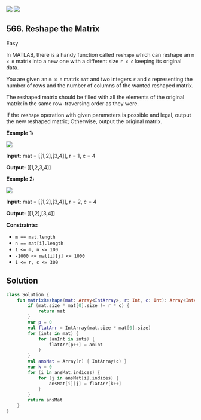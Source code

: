 [![](https://img.shields.io/github/stars/javadev/LeetCode-in-Kotlin?label=Stars&style=flat-square)](https://github.com/javadev/LeetCode-in-Kotlin)
[![](https://img.shields.io/github/forks/javadev/LeetCode-in-Kotlin?label=Fork%20me%20on%20GitHub%20&style=flat-square)](https://github.com/javadev/LeetCode-in-Kotlin/fork)

## 566\. Reshape the Matrix

Easy

In MATLAB, there is a handy function called `reshape` which can reshape an `m x n` matrix into a new one with a different size `r x c` keeping its original data.

You are given an `m x n` matrix `mat` and two integers `r` and `c` representing the number of rows and the number of columns of the wanted reshaped matrix.

The reshaped matrix should be filled with all the elements of the original matrix in the same row-traversing order as they were.

If the `reshape` operation with given parameters is possible and legal, output the new reshaped matrix; Otherwise, output the original matrix.

**Example 1:**

![](https://assets.leetcode.com/uploads/2021/04/24/reshape1-grid.jpg)

**Input:** mat = \[\[1,2],[3,4]], r = 1, c = 4

**Output:** [[1,2,3,4]]

**Example 2:**

![](https://assets.leetcode.com/uploads/2021/04/24/reshape2-grid.jpg)

**Input:** mat = \[\[1,2],[3,4]], r = 2, c = 4

**Output:** [[1,2],[3,4]]

**Constraints:**

*   `m == mat.length`
*   `n == mat[i].length`
*   `1 <= m, n <= 100`
*   `-1000 <= mat[i][j] <= 1000`
*   `1 <= r, c <= 300`

## Solution

```kotlin
class Solution {
    fun matrixReshape(mat: Array<IntArray>, r: Int, c: Int): Array<IntArray> {
        if (mat.size * mat[0].size != r * c) {
            return mat
        }
        var p = 0
        val flatArr = IntArray(mat.size * mat[0].size)
        for (ints in mat) {
            for (anInt in ints) {
                flatArr[p++] = anInt
            }
        }
        val ansMat = Array(r) { IntArray(c) }
        var k = 0
        for (i in ansMat.indices) {
            for (j in ansMat[i].indices) {
                ansMat[i][j] = flatArr[k++]
            }
        }
        return ansMat
    }
}
```